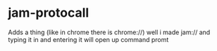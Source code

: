# jam-protocall
Adds a thing (like in chrome there is chrome://) well i made jam:// and typing it in and entering it will open up command promt
